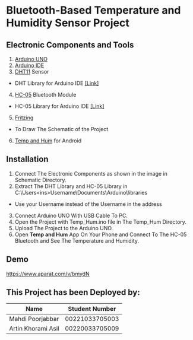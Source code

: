 # Bluetooth-Based Temperature and Humidity Sensor Project

## Electronic Components and Tools
1. [Arduino UNO](https://en.wikipedia.org/wiki/Arduino_Uno)
2. [Arduino IDE](https://www.arduino.cc/en/Main/Software)
3. [DHT11](https://www.waveshare.com/wiki/DHT11_Temperature-Humidity_Sensor) Sensor 
- DHT Library for Arduino IDE [[Link]](https://downloads.arduino.cc/libraries/github.com/adafruit/DHT_sensor_library-1.4.4.zip)
4. [HC-05](https://www.electronicwings.com/sensors-modules/bluetooth-module-hc-05-) Bluetooth Module 
- HC-05 Library for Arduino IDE [[Link]](https://github.com/jdunmire/HC05)
5. [Fritzing](https://fritzing.org/download/)
- To Draw The Schematic of the Project
6. [Temp and Hum](https://uploadboy.com/direct/d0cxdp6sm8kh.html) for Android 


## Installation 

1. Connect The Electronic Components as shown in the image in Schematic Directory.
2. Extract The DHT Library and HC-05 Library in C:\Users\<ins>Username</ins>\Documents\Arduino\libraries
- Use your Username instead of the Username in the address
3. Connect Arduino UNO With USB Cable To PC.
3. Open the Project with Temp_Hum.ino file in The Temp_Hum Directory.
4. Upload The Project to the Arduino UNO.
5. Open **Temp and Hum** App On Your Phone and Connect To The HC-05 Bluetooth and See The Temperature and Humidity.


## Demo

https://www.aparat.com/v/bmydN


## This Project has been Deployed by:

Name | Student Number
------------ | -------------
Mahdi Poorjabbar         |00221033705003 
Artin Khorami Asil	        |00220033705009


